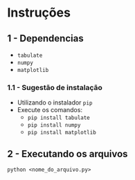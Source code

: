 # Instruções

## 1 - Dependencias

- `tabulate`
- `numpy`
- `matplotlib`

### 1.1 - Sugestão de instalação

- Utilizando o instalador `pip`
- Execute os comandos:
  - `pip install tabulate`
  - `pip install numpy`
  - `pip install matplotlib`

## 2 - Executando os arquivos

```
python <nome_do_arquivo.py>
```
